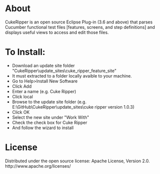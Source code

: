 <h1>About</h1>
CukeRipper is an open source Eclipse Plug-in (3.6 and above) that parses Cucumber functional test files [features, screens, and step definitions] and displays useful views to access and edit those files.


<h1>To Install:</h1>
<ul>
	<li>Download an update site folder "CukeRipper\update_sites\cuke_ripper_feature_site"</li>
	<li>It must extracted to a folder locally avaible to your machine.</li>
	<li>Go to Help>Install New Software</li>
	<li>Click Add</li>
	<li>Enter a name (e.g. Cuke Ripper)</li>
	<li>Click local</li>
	<li>Browse to the update site folder (e.g. E:\GitHub\CukeRipper\update_sites\cuke ripper version 1.0.3)</li>
	<li>Click OK</li>
	<li>Select the new site under "Work With"</li>
	<li>Check the check box for Cuke Ripper</li>
	<li>And follow the wizard to install</li>
</ul>

<h1>License</h1>
Distributed under the open source license: Apache License, Version 2.0.
http://www.apache.org/licenses/